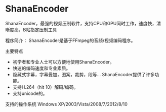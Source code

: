 # ShanaEncoder
ShanaEncoder，最强的视频压制软件，支持CPU和GPU同时工作，速度快，清晰度高，B站指定压制工具

程序简介：
ShanaEncoder是基于FFmpeg的音频/视频编码程序。

主要特点
- 初学者和专业人士可以方便地使用ShanaEncoder。
- 快速的编码速度和专业素质。
- 隐藏式字幕，字幕叠加，图案，裁剪，段等... ShanaEncoder提供了许多功能。
- 支持H.264（hit 10）解码/编码。
- 支持unicode的。

支持的操作系统
Windows XP/2003/Vista/2008/7/2012/8/10
